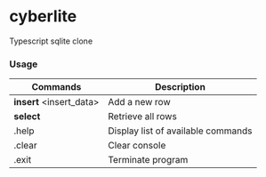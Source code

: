 # cyberlite

Typescript sqlite clone

### Usage

| Commands                 | Description                        |
| ------------------------ | ---------------------------------- |
| **insert** <insert_data> | Add a new row                      |
| **select**               | Retrieve all rows                  |
| .help                    | Display list of available commands |
| .clear                   | Clear console                      |
| .exit                    | Terminate program                  |
